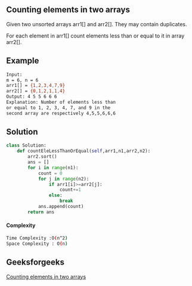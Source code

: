 ## Counting elements in two arrays
Given two unsorted arrays arr1[] and arr2[]. They may contain duplicates. 

For each element in arr1[] count elements less than or equal to it in array arr2[].

## Example 
```bash
Input:
m = 6, n = 6
arr1[] = {1,2,3,4,7,9}
arr2[] = {0,1,2,1,1,4}
Output: 4 5 5 6 6 6
Explanation: Number of elements less than
or equal to 1, 2, 3, 4, 7, and 9 in the
second array are respectively 4,5,5,6,6,6

```

## Solution 

```python
class Solution:
    def countEleLessThanOrEqual(self,arr1,n1,arr2,n2):
        arr2.sort()
        ans = []
        for i in range(n1):
            count = 0
            for j in range(n2):
                if arr1[i]>=arr2[j]:
                    count+=1
                else:
                    break
            ans.append(count)
        return ans
 ```
#### Complexity
```bash
Time Complexity :O(n^2)
Space Complexity : O(n)

```

## Geeksforgeeks
[Counting elements in two arrays](https://practice.geeksforgeeks.org/problems/counting-elements-in-two-arrays/1)
